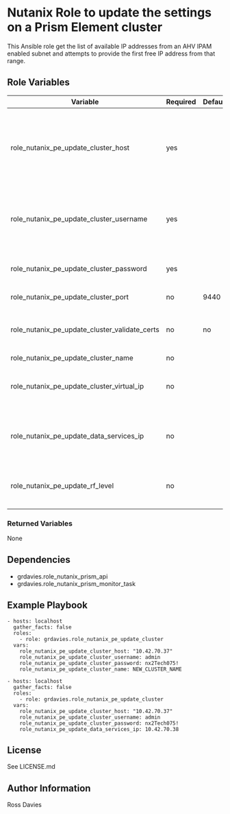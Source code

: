 # Nutanix Role to update the settings on a Prism Element cluster

This Ansible role get the list of available IP addresses from an AHV IPAM enabled subnet and attempts to provide the first free IP address from that range.

## Role Variables

| Variable                                      | Required | Default         | Choices                                                                         | Comments                                                                                                                                                                                                                          |
|-----------------------------------------------|----------|-----------------|---------------------------------------------------------------------------------|-----------------------------------------------------------------------------------------------------------------------------------------------------------------------------------------------------------------------------------|
| role_nutanix_pe_update_cluster_host           | yes      |                 |                                                                                 | The IP address or FQDN for the Prism (Element only) to which you want to connect.                                                                                                                                                 |
| role_nutanix_pe_update_cluster_username       | yes      |                 |                                                                                 | A valid username with appropriate rights to access the Nutanix API.                                                                                                                                                               |
| role_nutanix_pe_update_cluster_password       | yes      |                 |                                                                                 | A valid password for the supplied username.                                                                                                                                                                                       |
| role_nutanix_pe_update_cluster_port           | no       | 9440            |                                                                                 | The Prism TCP port.                                                                                                                                                                                                               |
| role_nutanix_pe_update_cluster_validate_certs | no       | no              |                                                                                 | Whether to check if Prism UI certificates are valid.                                                                                                                                                                              |
| role_nutanix_pe_update_cluster_name           | no       |                 |                                                                                 |                                                                                                                                                                                                                                   |
| role_nutanix_pe_update_cluster_virtual_ip     | no       |                 |                                                                                 | Set to a valid IPv4 address in the same subnet as the CVMs                                                                                                                                                                        |
| role_nutanix_pe_update_data_services_ip       | no       |                 |                                                                                 | Set to a valid IPv4 address in the same subnet as the CVMs/Cluster VIP                                                                                                                                                            |
| role_nutanix_pe_update_rf_level               | no       |                 | [ 1, 2 3 ]                                                                      | Should be set to match the desired RF level; 1, 2 or 3                                                                                                                                                                            |

### Returned Variables

None

## Dependencies

- grdavies.role_nutanix_prism_api
- grdavies.role_nutanix_prism_monitor_task

## Example Playbook

```
- hosts: localhost
  gather_facts: false
  roles:
    - role: grdavies.role_nutanix_pe_update_cluster
  vars:
    role_nutanix_pe_update_cluster_host: "10.42.70.37"
    role_nutanix_pe_update_cluster_username: admin
    role_nutanix_pe_update_cluster_password: nx2Tech075!
    role_nutanix_pe_update_cluster_name: NEW_CLUSTER_NAME
```

```
- hosts: localhost
  gather_facts: false
  roles:
    - role: grdavies.role_nutanix_pe_update_cluster
  vars:
    role_nutanix_pe_update_cluster_host: "10.42.70.37"
    role_nutanix_pe_update_cluster_username: admin
    role_nutanix_pe_update_cluster_password: nx2Tech075!
    role_nutanix_pe_update_data_services_ip: 10.42.70.38
```


## License

See LICENSE.md

## Author Information

Ross Davies
